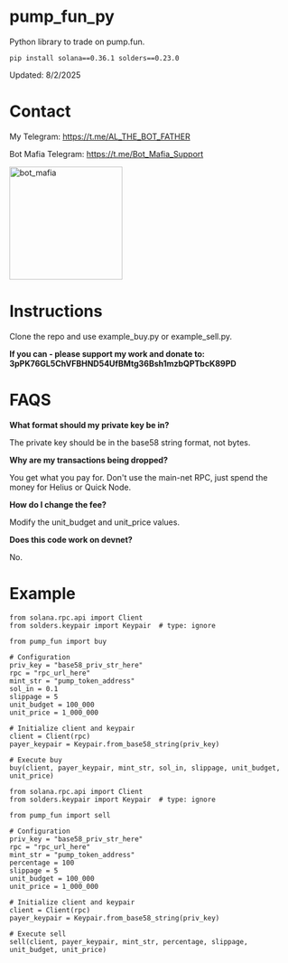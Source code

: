 # pump_fun_py

Python library to trade on pump.fun. 

```
pip install solana==0.36.1 solders==0.23.0
```

Updated: 8/2/2025

# Contact

My Telegram: https://t.me/AL_THE_BOT_FATHER

Bot Mafia Telegram: https://t.me/Bot_Mafia_Support

<img width="200" height="200" alt="bot_mafia" src="https://github.com/user-attachments/assets/b0c8ca7c-83c0-45e9-8007-be85f13a4b0a" />

# Instructions

Clone the repo and use example_buy.py or example_sell.py.

**If you can - please support my work and donate to: 3pPK76GL5ChVFBHND54UfBMtg36Bsh1mzbQPTbcK89PD**

# FAQS

**What format should my private key be in?** 

The private key should be in the base58 string format, not bytes. 

**Why are my transactions being dropped?** 

You get what you pay for. Don't use the main-net RPC, just spend the money for Helius or Quick Node.

**How do I change the fee?** 

Modify the unit_budget and unit_price values. 

**Does this code work on devnet?**

No. 

# Example

```
from solana.rpc.api import Client
from solders.keypair import Keypair  # type: ignore

from pump_fun import buy

# Configuration
priv_key = "base58_priv_str_here"
rpc = "rpc_url_here"
mint_str = "pump_token_address"
sol_in = 0.1
slippage = 5
unit_budget = 100_000
unit_price = 1_000_000

# Initialize client and keypair
client = Client(rpc)
payer_keypair = Keypair.from_base58_string(priv_key)

# Execute buy
buy(client, payer_keypair, mint_str, sol_in, slippage, unit_budget, unit_price)
```

```
from solana.rpc.api import Client
from solders.keypair import Keypair  # type: ignore

from pump_fun import sell

# Configuration
priv_key = "base58_priv_str_here"
rpc = "rpc_url_here"
mint_str = "pump_token_address"
percentage = 100
slippage = 5
unit_budget = 100_000
unit_price = 1_000_000

# Initialize client and keypair
client = Client(rpc)
payer_keypair = Keypair.from_base58_string(priv_key)

# Execute sell
sell(client, payer_keypair, mint_str, percentage, slippage, unit_budget, unit_price)
```
